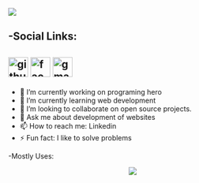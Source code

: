 ![ ]( https://scontent.fdac24-4.fna.fbcdn.net/v/t39.30808-6/409496229_1102586647846120_1675155980359717694_n.jpg?stp=dst-jpg_s960x960&_nc_cat=109&ccb=1-7&_nc_sid=783fdb&_nc_ohc=xhmnUYqJ1qYAX_S-HMR&_nc_ht=scontent.fdac24-4.fna&oh=00_AfDNcbhBYhLjggHRl-51HQ4KBMHkaApjqjwdyBAyuWppcQ&oe=657A2DB4)


-Social Links:
-
 [<img src='https://cdn.jsdelivr.net/npm/simple-icons@3.0.1/icons/github.svg' alt='github' height='40'>](https://github.com/jahid12ry)  [<img src='https://cdn.jsdelivr.net/npm/simple-icons@3.0.1/icons/facebook.svg' alt='facebook' height='40'>](https://www.facebook.com/profile.php?id=100042843848489) [<img src='https://cdn.jsdelivr.net/npm/simple-icons@3.0.1/icons/gmail.svg' alt='gmail' height='40'>](https://mail.google.com/mail/u/0/#inbox)   
 -
 - 🔭 I’m currently working on programing hero 
- 🌱 I’m currently learning web development 
- 👯 I’m looking to collaborate on open source projects. 
- 💬 Ask me about development of websites 
- 📫 How to reach me: Linkedin 
- ⚡ Fun fact: I like to solve problems 

-Mostly Uses:
<p align="center">
  <a href="https://skillicons.dev">
    <img src="https://skillicons.dev/icons?i=bootstrap,kubernetes,docker,c,vim" />
  
  </a>
</p>
